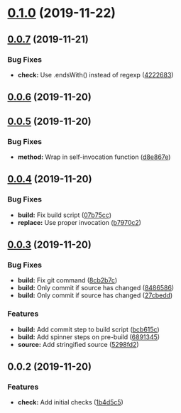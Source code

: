 # [0.1.0](https://github.com/pixelastic/ensure-url-trailing-slash/compare/0.0.7...0.1.0) (2019-11-22)

## [0.0.7](https://github.com/pixelastic/ensure-url-trailing-slash/compare/0.0.6...0.0.7) (2019-11-21)


### Bug Fixes

* **check:** Use .endsWith() instead of regexp ([4222683](https://github.com/pixelastic/ensure-url-trailing-slash/commit/4222683cc6a7c4390aa6d6203d72ffdb9a9e31b2))

## [0.0.6](https://github.com/pixelastic/ensure-url-trailing-slash/compare/0.0.5...0.0.6) (2019-11-20)

## [0.0.5](https://github.com/pixelastic/ensure-url-trailing-slash/compare/0.0.4...0.0.5) (2019-11-20)


### Bug Fixes

* **method:** Wrap in self-invocation function ([d8e867e](https://github.com/pixelastic/ensure-url-trailing-slash/commit/d8e867eea27bfa2ed793e6febdbe0834499c14dd))

## [0.0.4](https://github.com/pixelastic/ensure-url-trailing-slash/compare/0.0.3...0.0.4) (2019-11-20)


### Bug Fixes

* **build:** Fix build script ([07b75cc](https://github.com/pixelastic/ensure-url-trailing-slash/commit/07b75cc40b82c4fcbc15e73c5c2a9d704e00bcc3))
* **replace:** Use proper invocation ([b7970c2](https://github.com/pixelastic/ensure-url-trailing-slash/commit/b7970c228977fe3f70e3cf9a7d0d7a6747471d89))

## [0.0.3](https://github.com/pixelastic/ensure-url-trailing-slash/compare/0.0.2...0.0.3) (2019-11-20)


### Bug Fixes

* **build:** Fix git command ([8cb2b7c](https://github.com/pixelastic/ensure-url-trailing-slash/commit/8cb2b7c0997f31be4997e705f030fde0483f6728))
* **build:** Only commit if source has changed ([8486586](https://github.com/pixelastic/ensure-url-trailing-slash/commit/8486586d711b7d99defe96c65244358f76a0705b))
* **build:** Only commit if source has changed ([27cbedd](https://github.com/pixelastic/ensure-url-trailing-slash/commit/27cbedd5a78c6bb81f3ca3591e585e59bc2d0553))


### Features

* **build:** Add commit step to build script ([bcb615c](https://github.com/pixelastic/ensure-url-trailing-slash/commit/bcb615c77d34e681e112845bdf8d0dc72cf47f45))
* **build:** Add spinner steps on pre-build ([6891345](https://github.com/pixelastic/ensure-url-trailing-slash/commit/6891345cf1743f568e66aad84a440bf474eec983))
* **source:** Add stringified source ([5298fd2](https://github.com/pixelastic/ensure-url-trailing-slash/commit/5298fd2995f05917ea4ed32a003e483568fca990))

## 0.0.2 (2019-11-20)


### Features

* **check:** Add initial checks ([1b4d5c5](https://github.com/pixelastic/ensure-url-trailing-slash/commit/1b4d5c5062c0cc341bcb57b6ee6ad24532572321))

